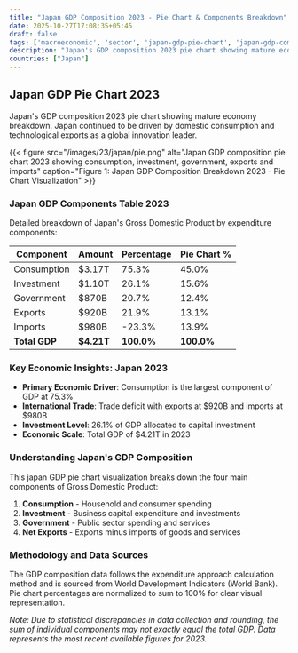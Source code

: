 ```yaml
---
title: "Japan GDP Composition 2023 - Pie Chart & Components Breakdown"
date: 2025-10-27T17:08:35+05:45
draft: false
tags: ['macroeconomic', 'sector', 'japan-gdp-pie-chart', 'japan-gdp-components', 'japanese-economy', 'gdp-pie-chart', 'economic-pie', 'gdp-breakdown', 'macroeconomic', 'sector-analysis', 'technology-exports', 'mature-economy']
description: "Japan's GDP composition 2023 pie chart showing mature economy breakdown. Japan continued to be driven by domestic consumption and technological exports as a global innovation leader."
countries: ["Japan"]
---
```


## Japan GDP Pie Chart 2023

Japan's GDP composition 2023 pie chart showing mature economy breakdown. Japan continued to be driven by domestic consumption and technological exports as a global innovation leader.

{{< figure src="/images/23/japan/pie.png" 
alt="Japan GDP composition pie chart 2023 showing consumption, investment, government, exports and imports"
caption="Figure 1: Japan GDP Composition Breakdown 2023 - Pie Chart Visualization" >}}

### Japan GDP Components Table 2023

Detailed breakdown of Japan's Gross Domestic Product by expenditure components:

| Component | Amount | Percentage | Pie Chart % |
|-----------|--------|------------|-------------|
| Consumption | $3.17T | 75.3% | 45.0% |
| Investment | $1.10T | 26.1% | 15.6% |
| Government | $870B | 20.7% | 12.4% |
| Exports | $920B | 21.9% | 13.1% |
| Imports | $980B | -23.3% | 13.9% |
| **Total GDP** | **$4.21T** | **100.0%** | **100.0%** |

### Key Economic Insights: Japan 2023

- **Primary Economic Driver**: Consumption is the largest component of GDP at 75.3%
- **International Trade**: Trade deficit with exports at $920B and imports at $980B
- **Investment Level**: 26.1% of GDP allocated to capital investment
- **Economic Scale**: Total GDP of $4.21T in 2023

### Understanding Japan's GDP Composition

This japan GDP pie chart visualization breaks down the four main components of Gross Domestic Product:

1. **Consumption** - Household and consumer spending
2. **Investment** - Business capital expenditure and investments  
3. **Government** - Public sector spending and services
4. **Net Exports** - Exports minus imports of goods and services

### Methodology and Data Sources

The GDP composition data follows the expenditure approach calculation method and is sourced from World Development Indicators (World Bank). Pie chart percentages are normalized to sum to 100% for clear visual representation.

*Note: Due to statistical discrepancies in data collection and rounding, the sum of individual components may not exactly equal the total GDP. Data represents the most recent available figures for 2023.*
